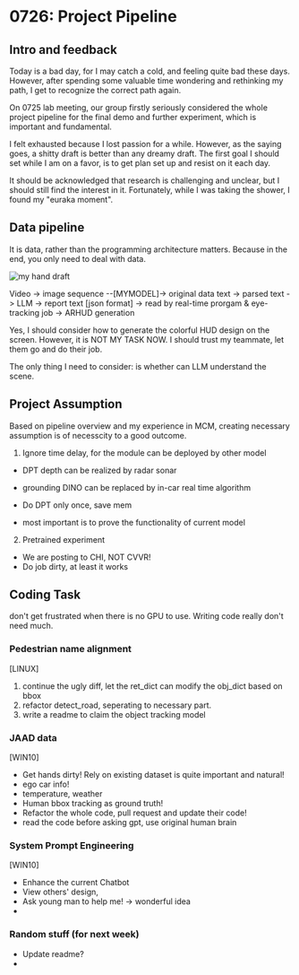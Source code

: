 # 0726: Project Pipeline
## Intro and feedback 
Today is a bad day, for I may catch a cold, and feeling quite bad these days. However, after spending some valuable time wondering and rethinking my path, I get to recognize the correct path again. 

On 0725 lab meeting, our group firstly seriously considered the whole project pipeline for the final demo and further experiment, which is important and fundamental.

I felt exhausted because I lost passion for a while. However, as the saying goes, a shitty draft is better than any dreamy draft. 
The first goal I should set while I am on a favor, is to get plan set up and resist on it each day. 

It should be acknowledged that research is challenging and unclear, but I should still find the interest in it. Fortunately, while I was taking the shower, I found my "euraka moment".

## Data pipeline
It is data, rather than the programming architecture matters. Because in the end, you only need to deal with data. 

![my hand draft]()
<!-- todo -->
Video -> image sequence --[MYMODEL]-> original data text 
-> parsed text -> LLM -> report text [json format]
-> read by real-time prorgam & eye-tracking job
-> ARHUD generation

Yes, I should consider how to generate the colorful HUD design on the screen. However, it is NOT MY TASK NOW. I should trust my teammate, let them go and do their job. 

The only thing I need to consider: is whether can LLM understand the scene. 

## Project Assumption 
Based on pipeline overview and my experience in MCM, creating necessary assumption is of necesscity to a good outcome. 

1. Ignore time delay, for the module can be deployed by other model 
- DPT depth can be realized by radar sonar
- grounding DINO can be replaced by in-car real time algorithm
- Do DPT only once, save mem

- most important is to prove the functionality of current model  
2. Pretrained experiment
- We are posting to CHI, NOT CVVR!
- Do job dirty, at least it works


## Coding Task 
don't get frustrated when there is no GPU to use. 
Writing code really don't need much. 

### Pedestrian name alignment
[LINUX]
1. continue the ugly diff, let the ret_dict can modify the obj_dict based on bbox
2. refactor detect_road, seperating to necessary part. 
3. write a readme to claim the object tracking model 

### JAAD data
[WIN10]
-  Get hands dirty! Rely on existing dataset is quite important and natural!
- ego car info!
- temperature, weather
- Human bbox tracking as ground truth!
- Refactor the whole code, pull request and update their code!
- read the code before asking gpt, use original human brain

### System Prompt Engineering
[WIN10]
- Enhance the current Chatbot
- View others' design,
- Ask young man to help me! -> wonderful idea
- 


### Random stuff (for next week)
- Update readme?
- 
